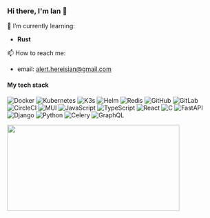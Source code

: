 ### Hi there, I'm Ian 👋



🌱 I’m currently learning:
- **Rust**

📫 How to reach me:
- email: alert.hereisian@gmail.com

<!--
🤔 I’m looking for help with:
- **Three.js**

- 👨‍💻 I'm open for job opportunities
- 🔭 I’m currently working on ...
- 👯 I’m looking to collaborate on ...
- 🤔 I’m looking for help with ...
- 💬 Ask me about ...
- 📫 How to reach me: ...
- 😄 Pronouns: ...
- ⚡ Fun fact: ...
-->

#### My tech stack
![Docker](https://img.shields.io/badge/docker%20-%232496ED.svg?&style=for-the-badge&logo=docker&logoColor=white)
![Kubernetes](https://img.shields.io/badge/kubernetes%20-%23326CE5.svg?&style=for-the-badge&logo=kubernetes&logoColor=white)
![K3s](https://img.shields.io/badge/k3s%20-%23FFC61C.svg?&style=for-the-badge&logo=k3s&logoColor=black)
![Helm](https://img.shields.io/badge/helm%20-%230F1689.svg?&style=for-the-badge&logo=helm&logoColor=white)
![Redis](https://img.shields.io/badge/redis%20-%23DC382D.svg?&style=for-the-badge&logo=redis&logoColor=white)
![GitHub](https://img.shields.io/badge/github%20-%23121011.svg?&style=for-the-badge&logo=github&logoColor=white)
![GitLab](https://img.shields.io/badge/gitlab%20-%23181717.svg?&style=for-the-badge&logo=gitlab&logoColor=white)
![CircleCI](https://img.shields.io/badge/circleci%20-%23343434.svg?&style=for-the-badge&logo=circleci&logoColor=white)
![MUI](https://img.shields.io/badge/mui%20-%23007FFF.svg?&style=for-the-badge&logo=mui&logoColor=white)
![JavaScript](https://img.shields.io/badge/javascript%20-%23323330.svg?&style=for-the-badge&logo=javascript&logoColor=%23F7DF1E)
![TypeScript](https://img.shields.io/badge/typescript%20-%233178C6.svg?&style=for-the-badge&logo=typescript&logoColor=white)
![React](https://img.shields.io/badge/react%20-%23282c34.svg?&style=for-the-badge&logo=react&logoColor=%2361dafb)
![C](https://img.shields.io/badge/clang%20-%23A8B9CC.svg?&style=for-the-badge&logo=c&logoColor=white)
![FastAPI](https://img.shields.io/badge/fastapi%20-%23009688.svg?&style=for-the-badge&logo=fastapi&logoColor=white)
![Django](https://img.shields.io/badge/django%20-%230c4b33.svg?&style=for-the-badge&logo=django&logoColor=white)
![Python](https://img.shields.io/badge/python%20-%231e415e.svg?&style=for-the-badge&logo=python&logoColor=white)
![Celery](https://img.shields.io/badge/celery%20-%2337814A.svg?&style=for-the-badge&logo=celery&logoColor=white)
![GraphQL](https://img.shields.io/badge/graphql%20-%23E10098.svg?&style=for-the-badge&logo=graphql&logoColor=white)

<div>
    <img src="https://media.giphy.com/media/NTur7XlVDUdqM/giphy.gif" width="400" height="200"/>
</div>
